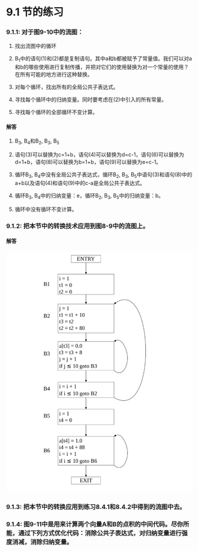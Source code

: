 # 9.1 节的练习

### 9.1.1: 对于图9-10中的流图：

1. 找出流图中的循环

2. B<sub>1</sub>中的语句(1)和(2)都是复制语句。其中a和b都被赋予了常量值。我们可以对a和b的哪些使用进行复制传播，并把对它们的使用替换为对一个常量的使用？在所有可能的地方进行这种替换。

3. 对每个循环，找出所有的全局公共子表达式。

4. 寻找每个循环中的归纳变量。同时要考虑在(2)中引入的所有常量。

5. 寻找每个循环的全部循环不变计算。

#### 解答

1. B<sub>3</sub>, B<sub>4</sub>和B<sub>2</sub>, B<sub>3</sub>, B<sub>5</sub> 

2. 语句(3)可以替换为c=1+b，语句(4)可以替换为d=c-1，语句(6)可以替换为d=1+b，语句(8)可以替换为b=1+b，语句(9)可以替换为e=c-1。

3. 循环B<sub>3</sub>, B<sub>4</sub>中没有全局公共子表达式，循环B<sub>2</sub>, B<sub>3</sub>, B<sub>5</sub>中语句(3)和语句(8)中的a+b以及语句(4)和语句(9)中的c-a是全局公共子表达式。

4. 循环B<sub>3</sub>, B<sub>4</sub>中的归纳变量：e，循环B<sub>2</sub>, B<sub>3</sub>, B<sub>5</sub>中的归纳变量：b。

5. 循环中没有循环不变计算。

   

### 9.1.2: 把本节中的转换技术应用到图8-9中的流图上。

#### 解答



![9.1.2](./assets/9.1.2.svg)



### 9.1.3: 把本节中的转换应用到练习8.4.1和8.4.2中得到的流图中去。

### 9.1.4: 图9-11中是用来计算两个向量A和B的点积的中间代码。尽你所能，通过下列方式优化代码：消除公共子表达式，对归纳变量进行强度消减，消除归纳变量。

